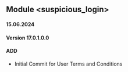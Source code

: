 ## Module <suspicious_login>

#### 15.06.2024
#### Version 17.0.1.0.0
#### ADD
 - Initial Commit for User Terms and Conditions
